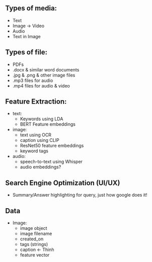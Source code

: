 ## Types of media:
- Text
- Image -> Video
- Audio
- Text in Image

## Types of file:
- PDFs
- .docx & similar word documents
- .jpg & .png & other image files
- .mp3 files for audio
- .mp4 files for audio & video

## Feature Extraction:
- text:
  - Keywords using LDA
  - BERT Feature embeddings
- image:
  - text using OCR
  - caption using CLIP
  - ResNet50 feature embeddings
  - keyword tags
- audio:
  - speech-to-text using Whisper
  - audio embeddings?

## Search Engine Optimization (UI/UX)
- Summary/Answer highlighting for query, just how google does it!


## Data
- Image:
  - image object
  - image filename
  - created_on
  - tags (strings)
  - caption <- Thinh
  - feature vector
